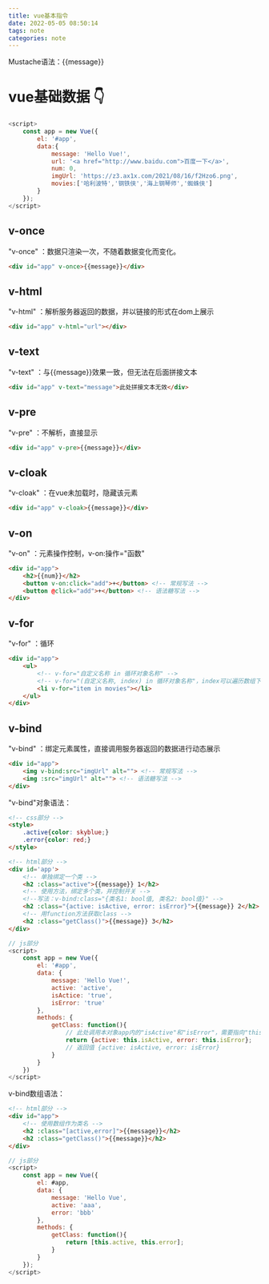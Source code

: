 ```yaml
---
title: vue基本指令
date: 2022-05-05 08:50:14
tags: note
categories: note
---
```

Mustache语法：{{message}}

# vue基础数据 👇
``` js
<script>
    const app = new Vue({
        el: '#app',
        data:{
            message: 'Hello Vue!',
            url: '<a href="http://www.baidu.com">百度一下</a>',
            num: 0,
            imgUrl: 'https://z3.ax1x.com/2021/08/16/f2Hzo6.png',
            movies:['哈利波特','钢铁侠','海上钢琴师','蜘蛛侠']
        }
    });
</script>
```

## v-once
"v-once" ：数据只渲染一次，不随着数据变化而变化。
``` html
<div id="app" v-once>{{message}}</div>
```

<!-- more -->

## v-html
"v-html" ：解析服务器返回的数据，并以链接的形式在dom上展示
``` html
<div id="app" v-html="url"></div>
```

## v-text
"v-text" ：与{{message}}效果一致，但无法在后面拼接文本
``` html
<div id="app" v-text="message">此处拼接文本无效</div>
```

## v-pre
"v-pre" ：不解析，直接显示
``` html
<div id="app" v-pre>{{message}}</div>
```

## v-cloak
"v-cloak" ：在vue未加载时，隐藏该元素
``` html
<div id="app" v-cloak>{{message}}</div>
```

## v-on
"v-on" ：元素操作控制，v-on:操作="函数"
``` html
<div id="app">
    <h2>{{num}}</h2>
    <button v-on:click="add">+</button> <!-- 常规写法 -->
    <button @click="add">+</button> <!-- 语法糖写法 -->
</div>
```

## v-for
"v-for" ：循环
``` html
<div id="app">
    <ul>
        <!-- v-for="自定义名称 in 循环对象名称" -->
        <!-- v-for="(自定义名称, index) in 循环对象名称"，index可以遍历数组下标 -->
        <li v-for="item in movies"></li>
    </ul>
</div>
```

## v-bind
"v-bind" ：绑定元素属性，直接调用服务器返回的数据进行动态展示
``` html
<div id="app">
    <img v-bind:src="imgUrl" alt=""> <!-- 常规写法 -->
    <img :src="imgUrl" alt=""> <!-- 语法糖写法 -->
</div>
```

"v-bind"对象语法：
``` html
<!-- css部分 -->
<style>
    .active{color: skyblue;}
    .error{color: red;}
</style>
```
``` html
<!-- html部分 -->
<div id='app'>
    <!-- 单独绑定一个类 -->
    <h2 :class="active">{{message}} 1</h2>
    <!-- 使用方法，绑定多个类，并控制开关 -->
    <!--写法：v-bind:class="{类名1: bool值, 类名2: bool值}" -->
    <h2 :class="{active: isActive, error: isError}">{{message}} 2</h2>
    <!-- 用function方法获取class -->
    <h2 :class="getClass()">{{message}} 3</h2>
</div>
```
``` js
// js部分
<script>
    const app = new Vue({
        el: '#app',
        data: {
            message: 'Hello Vue!',
            active: 'active',
            isActice: 'true',
            isError: 'true'
        },
        methods: {
            getClass: function(){
                // 此处调用本对象app内的"isActive"和"isError"，需要指向"this"
                return {active: this.isActive, error: this.isError};
                // 返回值 {active: isActive, error: isError}
            }
        }
    })
</script>
```

v-bind数组语法：
``` html
<!-- html部分 -->
<div id="app">
    <!-- 使用数组作为类名 -->
    <h2 :class="[active,error]">{{message}}</h2>
    <h2 :class="getClass()">{{message}}</h2>
</div>
```
``` js
// js部分
<script>
    const app = new Vue({
        el: #app,
        data: {
            message: 'Hello Vue',
            active: 'aaa',
            error: 'bbb'
        },
        methods: {
            getClass: function(){
                return [this.active, this.error];
            }
        }
    });
</script>
```